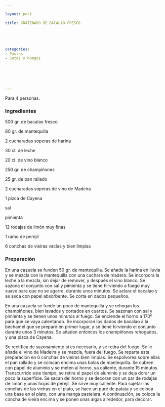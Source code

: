 ```yaml
---

layout: post

title: GRATINADO DE BACALAO FRESCO





categories:
- Pastas
- Setas y hongos






---
```


Para 4 personas.

<h3>Ingredientes</h3>

500 gr. de bacalao fresco

80 gr. de mantequilla

2 cucharadas soperas de harina

30 cl. de leche

20 cl. de vino blanco

250 gr. de champiñones

25 gr. de pan rallado

2 cucharadas soperas de vino de Madeira

1 pizca de Cayena

sal

pimienta

12 rodajas de limón muy finas

1 ramo de perejil

6 conchas de vieiras vacías y bien limpias

<h3>Preparación</h3>

En una cazuela se funden 50 gr. de mantequilla. Se añade la harina en lluvia y se mezcla con la mantequilla con una cuchara de madera. Se incorpora la leche a la mezcla, sin dejar de remover, y después el vino blanco. Se sazona el conjunto con sal y pimienta y se tiene hirviendo a fuego muy suave para que no se agarre, durante unos minutos. Se aclara el bacalao y se seca con papel absorbente. Se corta en dados pequeños.

En una cazuela se funde un poco de mantequilla y se rehogan los champiñones, bien lavados y cortados en cuartos. Se sazonan con sal y pimienta y se tienen unos minutos al fuego. Se enciende el horno a 170º para que se vaya calentando. Se incorporan los dados de bacalao a la bechamel que se preparó en primer lugar, y se tiene hirviendo el conjunto durante unos 3 minutos. Se añaden entonces los champiñones rehogados, y una pizca de Cayena.

Se rectifica de sazonamiento si es necesario, y se retira del fuego. Se le añade el vino de Madeira y se mezcla, fuera del fuego. Se reparte esta preparación en 6 conchas de vieiras bien limpias. Se espolvorea sobre ellas el pan rallado y se colocan encima unas bolas de mantequilla. Se cubren con papel de aluminio y se meten al horno, ya caliente, durante 15 minutos. Transcurrido este tiempo, se retira el papel de aluminio y se deja dorar un poco la superficie. Se sacan del horno y se decoran con un par de rodajas de limón y unas hojas de perejil. Se sirve muy caliente. Para sujetar las conchas de las vieiras en el plato, se hace un puré de patata y se coloca una base en el plato, con una manga pastelera. A continuación, se coloca la concha de vieira encima y se ponen unas algas alrededor, para decorar.